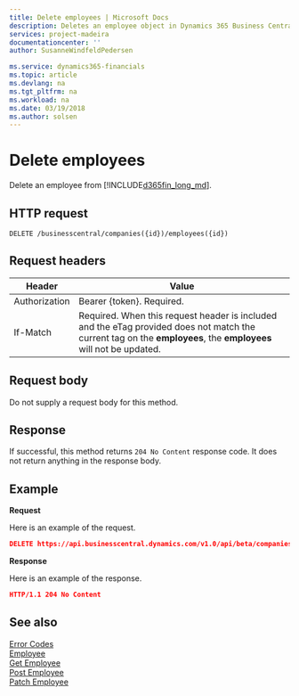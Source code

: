 ```yaml
---
title: Delete employees | Microsoft Docs
description: Deletes an employee object in Dynamics 365 Business Central.
services: project-madeira
documentationcenter: ''
author: SusanneWindfeldPedersen

ms.service: dynamics365-financials
ms.topic: article
ms.devlang: na
ms.tgt_pltfrm: na
ms.workload: na
ms.date: 03/19/2018
ms.author: solsen
---
```


# Delete employees
Delete an employee from [!INCLUDE[d365fin_long_md](../../includes/d365fin_long_md.md)].

## HTTP request
```
DELETE /businesscentral/companies({id})/employees({id})
```

## Request headers

|Header         |Value                     |
|---------------|--------------------------|
|Authorization  |Bearer {token}. Required. |
|If-Match       |Required. When this request header is included and the eTag provided does not match the current tag on the **employees**, the **employees** will not be updated. |

## Request body
Do not supply a request body for this method.

## Response
If successful, this method returns ```204 No Content``` response code. It does not return anything in the response body.

## Example

**Request**

Here is an example of the request.

```json
DELETE https://api.businesscentral.dynamics.com/v1.0/api/beta/companies({id})/employees({id})
```

**Response** 

Here is an example of the response. 

```json
HTTP/1.1 204 No Content
```



## See also



[Error Codes](../dynamics_error_codes.md)  
[Employee](../resources/dynamics_employee.md)  
[Get Employee](../api/dynamics_employee_get.md)  
[Post Employee](../api/dynamics_create_employee.md)  
[Patch Employee](../api/dynamics_employee_update.md)  
